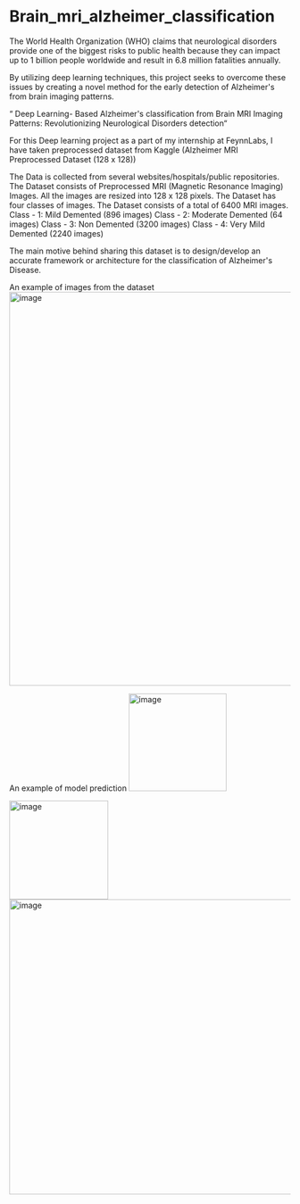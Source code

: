 # Brain_mri_alzheimer_classification
The World Health Organization (WHO) claims that neurological disorders provide one of the biggest risks to public health because they can impact up to
1 billion people worldwide and result in 6.8 million fatalities annually.

By utilizing deep learning techniques, this project seeks to overcome these issues by creating a novel method for the early detection of Alzheimer's from brain imaging patterns.


“ Deep Learning- Based Alzheimer's classification from Brain MRI Imaging Patterns: Revolutionizing Neurological Disorders detection“

For this Deep learning project as a part of my internship at FeynnLabs, I have taken preprocessed dataset from Kaggle (Alzheimer MRI Preprocessed Dataset (128 x 128))

The Data is collected from several websites/hospitals/public repositories.
The Dataset consists of Preprocessed MRI (Magnetic Resonance Imaging) Images.
All the images are resized into 128 x 128 pixels.
The Dataset has four classes of images.
The Dataset consists of a total of 6400 MRI images.
Class - 1: Mild Demented (896 images)
Class - 2: Moderate Demented (64 images)
Class - 3: Non Demented (3200 images)
Class - 4: Very Mild Demented (2240 images)

The main motive behind sharing this dataset is to design/develop an accurate framework or architecture for the classification of Alzheimer's Disease.

An example of images from the dataset 
<img width="706" alt="image" src="https://github.com/Praneet-Prabhanjan/Brain_mri_alzheimer_classification/assets/140372429/b5802c41-7265-44d6-a84d-d0ed8d979122">

An example of model prediction
<img width="175" alt="image" src="https://github.com/Praneet-Prabhanjan/Brain_mri_alzheimer_classification/assets/140372429/f953165a-af96-4d2a-807d-4c90d2251e79">

<img width="177" alt="image" src="https://github.com/Praneet-Prabhanjan/Brain_mri_alzheimer_classification/assets/140372429/902660e5-299b-4c7f-b371-1a2c977e409d">

<img width="529" alt="image" src="https://github.com/Praneet-Prabhanjan/Brain_mri_alzheimer_classification/assets/140372429/17ac1875-7efa-4f24-a6a1-5cae313fb271">



